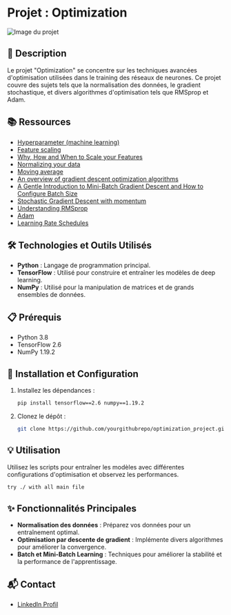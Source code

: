 # Projet : Optimization

![Image du projet](https://www.planplusonline.com/wp-content/uploads/2015/08/optimization-7keys.jpg)

## 📝 Description
Le projet "Optimization" se concentre sur les techniques avancées d'optimisation utilisées dans le training des réseaux de neurones. Ce projet couvre des sujets tels que la normalisation des données, le gradient stochastique, et divers algorithmes d'optimisation tels que RMSprop et Adam.

## 📚 Ressources
- [Hyperparameter (machine learning)](https://en.wikipedia.org/wiki/Hyperparameter_(machine_learning))
- [Feature scaling](https://en.wikipedia.org/wiki/Feature_scaling)
- [Why, How and When to Scale your Features](https://medium.com/greyatom/why-how-and-when-to-scale-your-features-4b30ab09db5e)
- [Normalizing your data](https://www.jeremyjordan.me/batch-normalization/)
- [Moving average](https://en.wikipedia.org/wiki/Moving_average)
- [An overview of gradient descent optimization algorithms](https://ruder.io/optimizing-gradient-descent/)
- [A Gentle Introduction to Mini-Batch Gradient Descent and How to Configure Batch Size](https://machinelearningmastery.com/gentle-introduction-mini-batch-gradient-descent-configure-batch-size/)
- [Stochastic Gradient Descent with momentum](https://distill.pub/2017/momentum/)
- [Understanding RMSprop](https://wiseodd.github.io/techblog/2016/06/22/nn-optimization/)
- [Adam](https://arxiv.org/abs/1412.6980)
- [Learning Rate Schedules](https://www.pyimagesearch.com/2019/07/22/keras-learning-rate-schedules-and-decay/)

## 🛠️ Technologies et Outils Utilisés
- **Python** : Langage de programmation principal.
- **TensorFlow** : Utilisé pour construire et entraîner les modèles de deep learning.
- **NumPy** : Utilisé pour la manipulation de matrices et de grands ensembles de données.

## 📋 Prérequis
- Python 3.8
- TensorFlow 2.6
- NumPy 1.19.2

## 🚀 Installation et Configuration
1. Installez les dépendances :
   ```bash
   pip install tensorflow==2.6 numpy==1.19.2
   ```
2. Clonez le dépôt :
   ```bash
   git clone https://github.com/yourgithubrepo/optimization_project.git
   ```

## 💡 Utilisation
Utilisez les scripts pour entraîner les modèles avec différentes configurations d'optimisation et observez les performances.
```bash
try ./ with all main file
```

## ✨ Fonctionnalités Principales
- **Normalisation des données** : Préparez vos données pour un entraînement optimal.
- **Optimisation par descente de gradient** : Implémente divers algorithmes pour améliorer la convergence.
- **Batch et Mini-Batch Learning** : Techniques pour améliorer la stabilité et la performance de l'apprentissage.

## 📬 Contact
- [LinkedIn Profil](https://www.linkedin.com/in/matheo-gremont-aa0b41251/)
